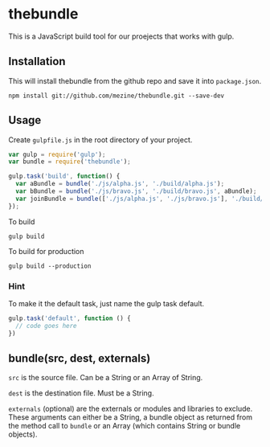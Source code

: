 # thebundle

This is a JavaScript build tool for our proejects that works with gulp.

## Installation

This will install thebundle from the github repo and save it into `package.json`.

```
npm install git://github.com/mezine/thebundle.git --save-dev
```


## Usage

Create `gulpfile.js` in the root directory of your project.


```javascript
var gulp = require('gulp');
var bundle = require('thebundle');

gulp.task('build', function() {
  var aBundle = bundle('./js/alpha.js', './build/alpha.js');
  var bBundle = bundle('./js/bravo.js', './build/bravo.js', aBundle);
  var joinBundle = bundle(['./js/alpha.js', './js/bravo.js'], './build/join.js', aBundle);
});
```

To build

```
gulp build
```

To build for production

```
gulp build --production
```


### Hint

To make it the default task, just name the gulp task default.

```javascript
gulp.task('default', function () {
  // code goes here
})
```

## bundle(src, dest, externals)

`src` is the source file. Can be a String or an Array of String.

`dest` is the destination file. Must be a String.

`externals` (optional) are the externals or modules and libraries to exclude. These arguments can either be a String, a bundle object as returned from the method call to `bundle` or an Array (which contains String or bundle objects).